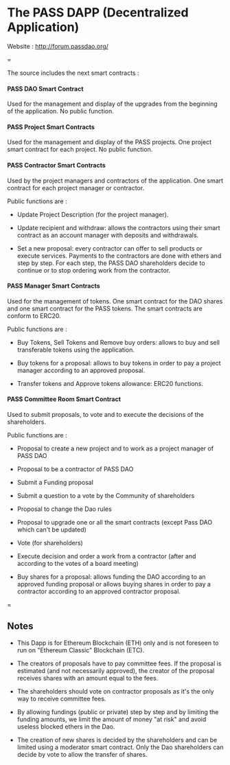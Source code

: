 # The PASS DAPP (Decentralized Application)


Website : http://forum.passdao.org/

=

The source includes the next smart contracts :


#### PASS DAO Smart Contract
Used for the management and display of the upgrades from the beginning of the application. No public function.


#### PASS Project Smart Contracts
Used for the management and display of the PASS projects. One project smart contract for each project. No public function.


#### PASS Contractor Smart Contracts
Used by the project managers and contractors of the application. One smart contract for each project manager or contractor.

Public functions are : 

- Update Project Description (for the project manager).

- Update recipient and withdraw: allows the contractors using their smart contract as an account manager with deposits and withdrawals.

- Set a new proposal: every contractor can offer to sell products or execute services. Payments to the contractors are done with ethers and step by step. For each step, the PASS DAO shareholders decide to continue or to stop ordering work from the contractor.  


#### PASS Manager Smart Contracts
Used for the management of tokens. One smart contract for the DAO shares and one smart contract for the PASS tokens. The smart contracts are conform to ERC20.

Public functions are : 

- Buy Tokens, Sell Tokens and Remove buy orders: allows to buy and sell transferable tokens using the application.

- Buy tokens for a proposal: allows to buy tokens in order to pay a project manager according to an approved proposal.

- Transfer tokens and Approve tokens allowance: ERC20 functions.



#### PASS Committee Room Smart Contract
Used to submit proposals, to vote and to execute the decisions of the shareholders.

Public functions are :

- Proposal to create a new project and to work as a project manager of PASS DAO

- Proposal to be a contractor of PASS DAO

- Submit a Funding proposal

- Submit a question to a vote by the Community of shareholders

- Proposal to change the Dao rules

- Proposal to upgrade one or all the smart contracts (except Pass DAO which can't be updated)

- Vote (for shareholders)

- Execute decision and order a work from a contractor (after and according to the votes of a board meeting)

- Buy shares for a proposal: allows funding the DAO according to an approved funding proposal or allows buying shares in order to pay a contractor according to an approved contractor proposal.


=

## Notes

- This Dapp is for Ethereum Blockchain (ETH) only and is not foreseen to run on "Ethereum Classic" Blockchain (ETC).

- The creators of proposals have to pay committee fees. If the proposal is estimated (and not necessarily approved), the creator of the proposal receives shares with an amount equal to the fees.

- The shareholders should vote on contractor proposals as it's the only way to receive committee fees. 

- By allowing fundings (public or private) step by step and by limiting the funding amounts, we limit the amount of money "at risk" and avoid useless blocked ethers in the Dao.

- The creation of new shares is decided by the shareholders and can be limited using a moderator smart contract. Only the Dao shareholders can decide by vote to allow the transfer of shares.
